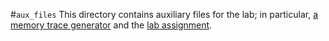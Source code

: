 #`aux_files`
This directory contains auxiliary files for the lab; in particular, [a memory trace generator](trace_gen.c) and the [lab assignment](lab3.pdf).